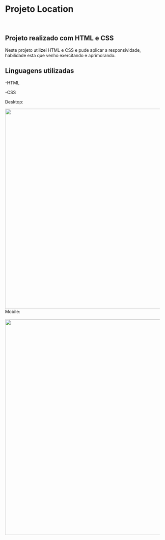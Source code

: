 <h1>Projeto Location</h1>
<br>
<h2>Projeto realizado com HTML e CSS</h2>
<p>Neste projeto utilizei HTML e CSS e pude aplicar a responsividade, habilidade esta que venho exercitando e aprimorando.</p>

<h2>Linguagens utilizadas</h2>
<p>-HTML</p>
<p>-CSS</p>

Desktop:

<img src="https://github.com/maycon-douglasd/location/blob/main/img/desktop-location.png?raw=true" width="650px"/>
<br>
Mobile:
<br><br>
<img src="https://github.com/maycon-douglasd/location/blob/main/img/mobile-location.png?raw=true" width="700px"/>
